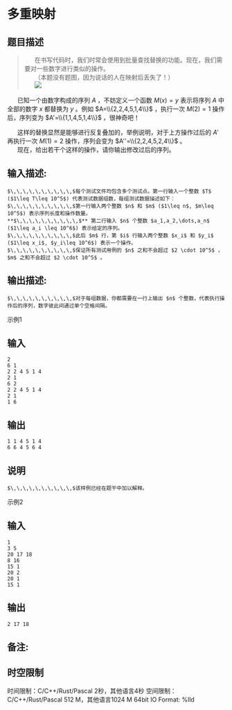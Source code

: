 # 多重映射

## 题目描述

> $\,\,\,\,\,\,\,\,\,\,$在书写代码时，我们时常会使用到批量查找替换的功能。现在，我们需要对一些数字进行类似的操作。  
>  $\,\,\,\,\,\,\,\,\,\,$（本题没有题图，因为说话的人在映射后丢失了！）  
>  $\,\,\,\,\,\,\,\,\,\,$![](https://uploadfiles.nowcoder.com/images/20240116/0_1705380776300/B4F6DF024D9DD7148E313783692CA1BA)

$\,\,\,\,\,\,\,\,\,\,$已知一个由数字构成的序列 $A$ ，不妨定义一个函数 $M(x)=y$ 表示将序列 $A$ 中全部的数字 $x$ 都替换为 $y$ 。例如 $A=\\{2,2,4,5,1,4\\}$ ，执行一次 $M(2)=1$ 操作后，序列变为 $A'=\\{1,1,4,5,1,4\\}$ ，很神奇吧！ 

$\,\,\,\,\,\,\,\,\,\,$这样的替换显然是能够进行反复叠加的，举例说明，对于上方操作过后的 $A'$ 再执行一次 $M(1)=2$ 操作，序列会变为 $A''=\\{2,2,4,5,2,4\\}$ 。  
$\,\,\,\,\,\,\,\,\,\,$现在，给出若干个这样的操作，请你输出修改过后的序列。  


## 输入描述:
    
    
    $\,\,\,\,\,\,\,\,\,\,$每个测试文件均包含多个测试点。第一行输入一个整数 $T$ ($1\leq T\leq 10^5$) 代表测试数据组数，每组测试数据描述如下：  
    $\,\,\,\,\,\,\,\,\,\,$第一行输入两个整数 $n$ 和 $m$ ($1\leq n$, $m\leq 10^5$) 表示序列长度和操作数量。  
    **$\,\,\,\,\,\,\,\,\,\,$** 第二行输入 $n$ 个整数 $a_1,a_2,\dots,a_n$ ($1\leq a_i \leq 10^6$) 表示给定的序列。  
    $\,\,\,\,\,\,\,\,\,\,$此后 $m$ 行，第 $i$ 行输入两个整数 $x_i$ 和 $y_i$ ($1\leq x_i$, $y_i\leq 10^6$) 表示一个操作。  
    $\,\,\,\,\,\,\,\,\,\,$保证所有测试用例的 $n$ 之和不会超过 $2 \cdot 10^5$ ，$m$ 之和不会超过 $2 \cdot 10^5$ 。  
    

## 输出描述:
    
    
    $\,\,\,\,\,\,\,\,\,\,$对于每组数据，你都需要在一行上输出 $n$ 个整数，代表执行操作后的序列，数字彼此间通过单个空格间隔。

示例1 

## 输入
    
    
    2
    6 1
    2 2 4 5 1 4
    2 1
    6 2
    2 2 4 5 1 4
    2 1
    1 6

## 输出
    
    
    1 1 4 5 1 4
    6 6 4 5 6 4

## 说明
    
    
    $\,\,\,\,\,\,\,\,\,\,$该样例已经在题干中加以解释。

示例2 

## 输入
    
    
    1
    3 5
    20 17 18
    8 16
    15 1
    20 2
    20 1
    15 1

## 输出
    
    
    2 17 18

## 备注:
    
    
      
    


## 时空限制

时间限制：C/C++/Rust/Pascal 2秒，其他语言4秒
空间限制：C/C++/Rust/Pascal 512 M，其他语言1024 M
64bit IO Format: %lld
